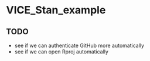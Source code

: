 # VICE_Stan_example

## TODO

- see if we can authenticate GitHub more automatically
- see if we can open Rproj automatically
